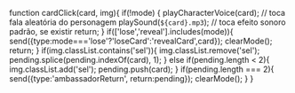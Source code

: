 function cardClick(card, img){
  if(!mode) {
    playCharacterVoice(card); // toca fala aleatória do personagem
    playSound(`${card}.mp3`); // toca efeito sonoro padrão, se existir
    return;
  }
  if(['lose','reveal'].includes(mode)){
    send({type:mode==='lose'?'loseCard':'revealCard',card});
    clearMode();
    return;
  }
  if(img.classList.contains('sel')){
    img.classList.remove('sel');
    pending.splice(pending.indexOf(card), 1);
  } else if(pending.length < 2){
    img.classList.add('sel');
    pending.push(card);
  }
  if(pending.length === 2){
    send({type:'ambassadorReturn', return:pending});
    clearMode();
  }
}
